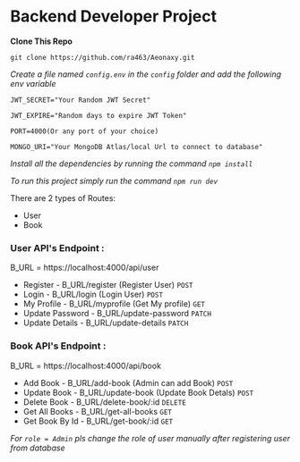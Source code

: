 # Backend Developer Project

**Clone This Repo**

```
git clone https://github.com/ra463/Aeonaxy.git
```

_Create a file named `config.env` in the `config` folder and add the following env variable_

```
JWT_SECRET="Your Random JWT Secret"

JWT_EXPIRE="Random days to expire JWT Token"

PORT=4000(Or any port of your choice)

MONGO_URI="Your MongoDB Atlas/local Url to connect to database"

```

_Install all the dependencies by running the command `npm install`_

_To run this project simply run the command `npm run dev`_

There are 2 types of Routes:

- User
- Book

### User API's Endpoint :

B_URL = https://localhost:4000/api/user

- Register - B_URL/register (Register User) `POST`
- Login - B_URL/login (Login User) `POST`
- My Profile - B_URL/myprofile (Get My profile) `GET`
- Update Password - B_URL/update-password `PATCH`
- Update Details - B_URL/update-details `PATCH`

### Book API's Endpoint :

B_URL = https://localhost:4000/api/book

- Add Book - B_URL/add-book (Admin can add Book) `POST`
- Update Book - B_URL/update-book (Update Book Detals) `POST`
- Delete Book - B_URL/delete-book/:id `DELETE`
- Get All Books - B_URL/get-all-books `GET`
- Get Book By Id - B_URL/get-book/:id `GET`

_For `role = Admin` pls change the role of user manually after registering user from database_
